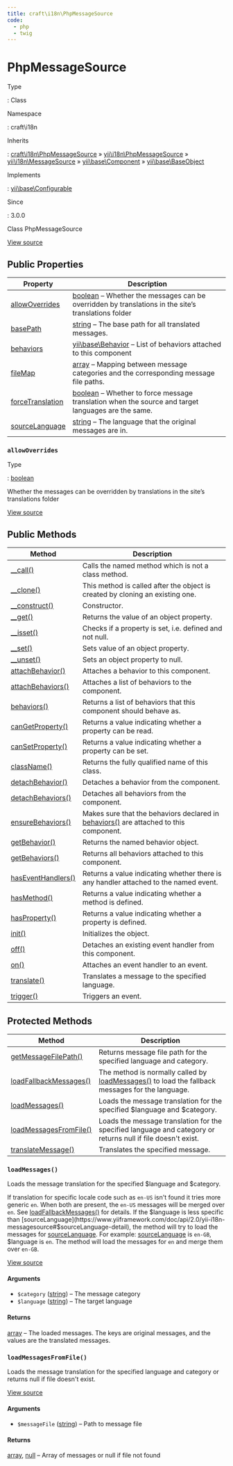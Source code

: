 ```yaml
---
title: craft\i18n\PhpMessageSource
code:
  - php
  - twig
---
```


# PhpMessageSource

Type

:   Class

Namespace

:   craft\i18n

Inherits

:   [craft\i18n\PhpMessageSource](craft-i18n-phpmessagesource.md) &raquo;
[yii\i18n\PhpMessageSource](https://www.yiiframework.com/doc/api/2.0/yii-i18n-phpmessagesource) &raquo;
[yii\i18n\MessageSource](https://www.yiiframework.com/doc/api/2.0/yii-i18n-messagesource) &raquo;
[yii\base\Component](https://www.yiiframework.com/doc/api/2.0/yii-base-component) &raquo;
[yii\base\BaseObject](https://www.yiiframework.com/doc/api/2.0/yii-base-baseobject)

Implements

:   [yii\base\Configurable](https://www.yiiframework.com/doc/api/2.0/yii-base-configurable)

Since

:   3.0.0



Class PhpMessageSource





[View source](https://github.com/craftcms/cms/blob/master/src/i18n/PhpMessageSource.php)


## Public Properties

| Property                                                                                                                                         | Description
| ------------------------------------------------------------------------------------------------------------------------------------------------ | -------------------------------------------------------------------------------------------------------------------------------------------
| [allowOverrides](craft-i18n-phpmessagesource.md#allowoverrides)                                                                                  | [boolean](http://php.net/language.types.boolean) – Whether the messages can be overridden by translations in the site’s translations folder
| [basePath](https://www.yiiframework.com/doc/api/2.0/yii-i18n-phpmessagesource#$basePath-detail "Defined by yii\i18n\PhpMessageSource")           | [string](http://php.net/language.types.string) – The base path for all translated messages.
| [behaviors](https://www.yiiframework.com/doc/api/2.0/yii-base-component#$behaviors-detail "Defined by yii\base\Component")                       | [yii\base\Behavior](https://www.yiiframework.com/doc/api/2.0/yii-base-behavior) – List of behaviors attached to this component
| [fileMap](https://www.yiiframework.com/doc/api/2.0/yii-i18n-phpmessagesource#$fileMap-detail "Defined by yii\i18n\PhpMessageSource")             | [array](http://php.net/language.types.array) – Mapping between message categories and the corresponding message file paths.
| [forceTranslation](https://www.yiiframework.com/doc/api/2.0/yii-i18n-messagesource#$forceTranslation-detail "Defined by yii\i18n\MessageSource") | [boolean](http://php.net/language.types.boolean) – Whether to force message translation when the source and target languages are the same.
| [sourceLanguage](https://www.yiiframework.com/doc/api/2.0/yii-i18n-messagesource#$sourceLanguage-detail "Defined by yii\i18n\MessageSource")     | [string](http://php.net/language.types.string) – The language that the original messages are in.

### `allowOverrides`



Type

:   [boolean](http://php.net/language.types.boolean)



Whether the messages can be overridden by translations in the site’s translations folder



[View source](https://github.com/craftcms/cms/blob/master/src/i18n/PhpMessageSource.php#L24)







## Public Methods

| Method                                                                                                                                      | Description
| ------------------------------------------------------------------------------------------------------------------------------------------- | -----------------------------------------------------------------------------------------------------------------------------------------------------------------------
| [__call()](https://www.yiiframework.com/doc/api/2.0/yii-base-baseobject#__call()-detail "Defined by yii\base\BaseObject")                   | Calls the named method which is not a class method.
| [__clone()](https://www.yiiframework.com/doc/api/2.0/yii-base-component#__clone()-detail "Defined by yii\base\Component")                   | This method is called after the object is created by cloning an existing one.
| [__construct()](https://www.yiiframework.com/doc/api/2.0/yii-base-baseobject#__construct()-detail "Defined by yii\base\BaseObject")         | Constructor.
| [__get()](https://www.yiiframework.com/doc/api/2.0/yii-base-baseobject#__get()-detail "Defined by yii\base\BaseObject")                     | Returns the value of an object property.
| [__isset()](https://www.yiiframework.com/doc/api/2.0/yii-base-baseobject#__isset()-detail "Defined by yii\base\BaseObject")                 | Checks if a property is set, i.e. defined and not null.
| [__set()](https://www.yiiframework.com/doc/api/2.0/yii-base-baseobject#__set()-detail "Defined by yii\base\BaseObject")                     | Sets value of an object property.
| [__unset()](https://www.yiiframework.com/doc/api/2.0/yii-base-baseobject#__unset()-detail "Defined by yii\base\BaseObject")                 | Sets an object property to null.
| [attachBehavior()](https://www.yiiframework.com/doc/api/2.0/yii-base-component#attachBehavior()-detail "Defined by yii\base\Component")     | Attaches a behavior to this component.
| [attachBehaviors()](https://www.yiiframework.com/doc/api/2.0/yii-base-component#attachBehaviors()-detail "Defined by yii\base\Component")   | Attaches a list of behaviors to the component.
| [behaviors()](https://www.yiiframework.com/doc/api/2.0/yii-base-component#behaviors()-detail "Defined by yii\base\Component")               | Returns a list of behaviors that this component should behave as.
| [canGetProperty()](https://www.yiiframework.com/doc/api/2.0/yii-base-baseobject#canGetProperty()-detail "Defined by yii\base\BaseObject")   | Returns a value indicating whether a property can be read.
| [canSetProperty()](https://www.yiiframework.com/doc/api/2.0/yii-base-baseobject#canSetProperty()-detail "Defined by yii\base\BaseObject")   | Returns a value indicating whether a property can be set.
| [className()](https://www.yiiframework.com/doc/api/2.0/yii-base-baseobject#className()-detail "Defined by yii\base\BaseObject")             | Returns the fully qualified name of this class.
| [detachBehavior()](https://www.yiiframework.com/doc/api/2.0/yii-base-component#detachBehavior()-detail "Defined by yii\base\Component")     | Detaches a behavior from the component.
| [detachBehaviors()](https://www.yiiframework.com/doc/api/2.0/yii-base-component#detachBehaviors()-detail "Defined by yii\base\Component")   | Detaches all behaviors from the component.
| [ensureBehaviors()](https://www.yiiframework.com/doc/api/2.0/yii-base-component#ensureBehaviors()-detail "Defined by yii\base\Component")   | Makes sure that the behaviors declared in [behaviors()](https://www.yiiframework.com/doc/api/2.0/yii-base-component#behaviors()-detail) are attached to this component.
| [getBehavior()](https://www.yiiframework.com/doc/api/2.0/yii-base-component#getBehavior()-detail "Defined by yii\base\Component")           | Returns the named behavior object.
| [getBehaviors()](https://www.yiiframework.com/doc/api/2.0/yii-base-component#getBehaviors()-detail "Defined by yii\base\Component")         | Returns all behaviors attached to this component.
| [hasEventHandlers()](https://www.yiiframework.com/doc/api/2.0/yii-base-component#hasEventHandlers()-detail "Defined by yii\base\Component") | Returns a value indicating whether there is any handler attached to the named event.
| [hasMethod()](https://www.yiiframework.com/doc/api/2.0/yii-base-baseobject#hasMethod()-detail "Defined by yii\base\BaseObject")             | Returns a value indicating whether a method is defined.
| [hasProperty()](https://www.yiiframework.com/doc/api/2.0/yii-base-baseobject#hasProperty()-detail "Defined by yii\base\BaseObject")         | Returns a value indicating whether a property is defined.
| [init()](https://www.yiiframework.com/doc/api/2.0/yii-base-baseobject#init()-detail "Defined by yii\base\BaseObject")                       | Initializes the object.
| [off()](https://www.yiiframework.com/doc/api/2.0/yii-base-component#off()-detail "Defined by yii\base\Component")                           | Detaches an existing event handler from this component.
| [on()](https://www.yiiframework.com/doc/api/2.0/yii-base-component#on()-detail "Defined by yii\base\Component")                             | Attaches an event handler to an event.
| [translate()](https://www.yiiframework.com/doc/api/2.0/yii-i18n-messagesource#translate()-detail "Defined by yii\i18n\MessageSource")       | Translates a message to the specified language.
| [trigger()](https://www.yiiframework.com/doc/api/2.0/yii-base-component#trigger()-detail "Defined by yii\base\Component")                   | Triggers an event.



## Protected Methods

| Method                                                                                                                                                            | Description
| ----------------------------------------------------------------------------------------------------------------------------------------------------------------- | -------------------------------------------------------------------------------------------------------------------------------------------------------------------------------------------
| [getMessageFilePath()](https://www.yiiframework.com/doc/api/2.0/yii-i18n-phpmessagesource#getMessageFilePath()-detail "Defined by yii\i18n\PhpMessageSource")     | Returns message file path for the specified language and category.
| [loadFallbackMessages()](https://www.yiiframework.com/doc/api/2.0/yii-i18n-phpmessagesource#loadFallbackMessages()-detail "Defined by yii\i18n\PhpMessageSource") | The method is normally called by [loadMessages()](https://www.yiiframework.com/doc/api/2.0/yii-i18n-phpmessagesource#loadMessages()-detail) to load the fallback messages for the language.
| [loadMessages()](craft-i18n-phpmessagesource.md#method-loadmessages)                                                                                              | Loads the message translation for the specified $language and $category.
| [loadMessagesFromFile()](craft-i18n-phpmessagesource.md#method-loadmessagesfromfile)                                                                              | Loads the message translation for the specified language and category or returns null if file doesn't exist.
| [translateMessage()](https://www.yiiframework.com/doc/api/2.0/yii-i18n-messagesource#translateMessage()-detail "Defined by yii\i18n\MessageSource")               | Translates the specified message.

### `loadMessages()`





Loads the message translation for the specified $language and $category.



If translation for specific locale code such as `en-US` isn't found it
tries more generic `en`. When both are present, the `en-US` messages will be merged
over `en`. See [loadFallbackMessages()](https://www.yiiframework.com/doc/api/2.0/yii-i18n-phpmessagesource#loadFallbackMessages()-detail) for details.
If the $language is less specific than [sourceLanguage](https://www.yiiframework.com/doc/api/2.0/yii-i18n-messagesource#$sourceLanguage-detail), the method will try to
load the messages for [sourceLanguage](https://www.yiiframework.com/doc/api/2.0/yii-i18n-messagesource#$sourceLanguage-detail). For example: [sourceLanguage](https://www.yiiframework.com/doc/api/2.0/yii-i18n-messagesource#$sourceLanguage-detail) is `en-GB`,
$language is `en`. The method will load the messages for `en` and merge them over `en-GB`.




[View source](https://github.com/craftcms/cms/blob/master/src/i18n/PhpMessageSource.php#L29-L39)


#### Arguments

- `$category` ([string](http://php.net/language.types.string)) – The message category
- `$language` ([string](http://php.net/language.types.string)) – The target language

#### Returns

[array](http://php.net/language.types.array) – The loaded messages. The keys are original messages, and the values are the translated messages.



### `loadMessagesFromFile()`





Loads the message translation for the specified language and category or returns null if file doesn't exist.








[View source](https://github.com/craftcms/cms/blob/master/src/i18n/PhpMessageSource.php#L44-L54)


#### Arguments

- `$messageFile` ([string](http://php.net/language.types.string)) – Path to message file

#### Returns

[array](http://php.net/language.types.array), [null](http://php.net/language.types.null) – Array of messages or null if file not found








